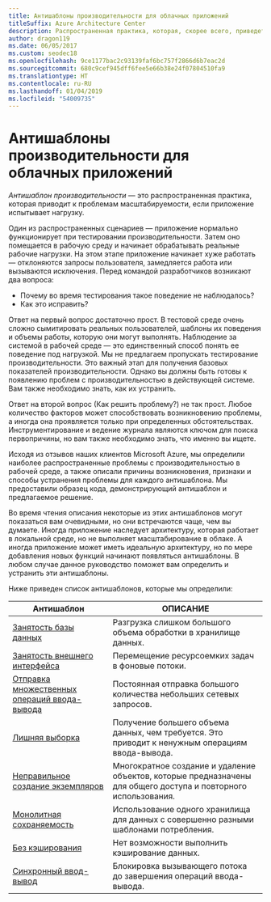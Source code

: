 ```yaml
---
title: Антишаблоны производительности для облачных приложений
titleSuffix: Azure Architecture Center
description: Распространенная практика, которая, скорее всего, приведет к проблемам масштабируемости.
author: dragon119
ms.date: 06/05/2017
ms.custom: seodec18
ms.openlocfilehash: 9ce1177bac2c93139faf6bc757f2866d6b7eac2d
ms.sourcegitcommit: 680c9cef945dff6fee5e66b38e24f07804510fa9
ms.translationtype: HT
ms.contentlocale: ru-RU
ms.lasthandoff: 01/04/2019
ms.locfileid: "54009735"
---
```

# <a name="performance-antipatterns-for-cloud-applications"></a>Антишаблоны производительности для облачных приложений

*Антишаблон производительности* — это распространенная практика, которая приводит к проблемам масштабируемости, если приложение испытывает нагрузку.

Один из распространенных сценариев — приложение нормально функционирует при тестировании производительности. Затем оно помещается в рабочую среду и начинает обрабатывать реальные рабочие нагрузки. На этом этапе приложение начинает хуже работать &mdash; отклоняются запросы пользователя, замедляется работа или вызываются исключения. Перед командой разработчиков возникают два вопроса:

- Почему во время тестирования такое поведение не наблюдалось?
- Как это исправить?

Ответ на первый вопрос достаточно прост. В тестовой среде очень сложно сымитировать реальных пользователей, шаблоны их поведения и объемы работы, которую они могут выполнять. Наблюдение за системой в рабочей среде — это единственный способ понять ее поведение под нагрузкой. Мы не предлагаем пропускать тестирование производительности. Это важный этап для получения базовых показателей производительности. Однако вы должны быть готовы к появлению проблем с производительностью в действующей системе. Вам также необходимо знать, как их устранить.

Ответ на второй вопрос (Как решить проблему?) не так прост. Любое количество факторов может способствовать возникновению проблемы, а иногда она проявляется только при определенных обстоятельствах. Инструментирование и ведение журнала являются ключом для поиска первопричины, но вам также необходимо знать, что именно вы ищете.

Исходя из отзывов наших клиентов Microsoft Azure, мы определили наиболее распространенные проблемы с производительностью в рабочей среде, а также описали причины возникновения, признаки и способы устранения проблемы для каждого антишаблона. Мы предоставили образец кода, демонстрирующий антишаблон и предлагаемое решение.

Во время чтения описания некоторые из этих антишаблонов могут показаться вам очевидными, но они встречаются чаще, чем вы думаете. Иногда приложение наследует архитектуру, которая работает в локальной среде, но не выполняет масштабирование в облаке. А иногда приложение может иметь идеальную архитектуру, но по мере добавления новых функций начинают появляться антишаблоны. В любом случае данное руководство поможет вам определить и устранить эти антишаблоны.

Ниже приведен список антишаблонов, которые мы определили:

| Антишаблон | ОПИСАНИЕ |
|-------------|-------------|
| [Занятость базы данных][BusyDatabase] | Разгрузка слишком большого объема обработки в хранилище данных. |
| [Занятость внешнего интерфейса][BusyFrontEnd] | Перемещение ресурсоемких задач в фоновые потоки. |
| [Отправка множественных операций ввода-вывода][ChattyIO] | Постоянная отправка большого количества небольших сетевых запросов. |
| [Лишняя выборка][ExtraneousFetching] | Получение большего объема данных, чем требуется. Это приводит к ненужным операциям ввода-вывода. |
| [Неправильное создание экземпляров][ImproperInstantiation] | Многократное создание и удаление объектов, которые предназначены для общего доступа и повторного использования. |
| [Монолитная сохраняемость][MonolithicPersistence] | Использование одного хранилища для данных с совершенно разными шаблонами потребления. |
| [Без кэширования][NoCaching] | Нет возможности выполнить кэширование данных. |
| [Синхронный ввод-вывод][SynchronousIO] | Блокировка вызывающего потока до завершения операций ввода-вывода. |

[BusyDatabase]: ./busy-database/index.md
[BusyFrontEnd]: ./busy-front-end/index.md
[ChattyIO]: ./chatty-io/index.md
[ExtraneousFetching]: ./extraneous-fetching/index.md
[ImproperInstantiation]: ./improper-instantiation/index.md
[MonolithicPersistence]: ./monolithic-persistence/index.md
[NoCaching]: ./no-caching/index.md
[SynchronousIO]: ./synchronous-io/index.md

